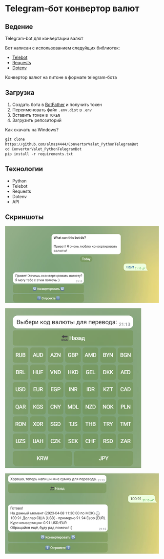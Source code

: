 Telegram-бот конвертор валют
========

Ведение
------------
Telegram-bot для конвертации валют

Бот написан с использованием следуйщих библиотек:
* [Telebot](https://pypi.org/project/pyTelegramBotAPI/)
* [Requests](https://pypi.org/project/requests/)
* [Dotenv](https://pypi.org/project/python-dotenv/)

Конвертор валют на питоне в формате telegram-бота

Загрузка
------------
1. Создать бота в [BotFather](https://telegram.me/BotFather) и получить токен
2. Переименовать файл ``.env.dist`` в ``.env``
3. Вставить токен в `TOKEN`
3. Загрузить репозиторий

Как скачать на Windows?
```
git clone https://github.com/almaz4444/ConvertorValet_PythonTelegramBot
cd ConvertorValet_PythonTelegramBot
pip install -r requirements.txt
```

Технологии
--------------
* Python
* Telebot
* Requests
* Dotenv
* API

Скриншоты
--------------

!["Ошибка загрузки"](/Screenhots/Main.png "Главный экран")

!["Ошибка загрузки"](/Screenhots/ConvertValet.png "Конвертация валюты")

!["Ошибка загрузки"](/Screenhots/Output.png "Ответ бота")